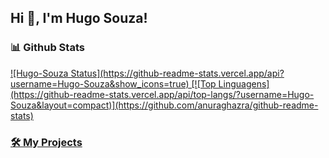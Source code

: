 ## Hi 👋, I'm Hugo Souza!



<!--
**Hugo-Souza/Hugo-Souza** is a ✨ _special_ ✨ repository because its `README.md` (this file) appears on your GitHub profile.

Here are some ideas to get you started:

- 🔭 I’m currently working on ...
- 🌱 I’m currently learning ...
- 👯 I’m looking to collaborate on ...
- 🤔 I’m looking for help with ...
- 💬 Ask me about ...
- 📫 How to reach me: ...
- 😄 Pronouns: ...
- ⚡ Fun fact: ...
-->

### 📊 Github Stats
<a href='https://github.com/Hugo-Souza/github-stats-transparent'>
![Hugo-Souza Status](https://github-readme-stats.vercel.app/api?username=Hugo-Souza&show_icons=true)
[![Top Linguagens](https://github-readme-stats.vercel.app/api/top-langs/?username=Hugo-Souza&layout=compact)](https://github.com/anuraghazra/github-readme-stats)

### 🛠️ My Projects
